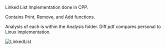 Linked List Implementation done in CPP.

Contains Print, Remove, and Add functions.

Analysis of each is within the Analysis folder. Diff.pdf compares personal to Linux implementation.

![LinkedList](https://github.com/user-attachments/assets/f56859eb-2032-4f89-9b78-882011d3e9ea)

